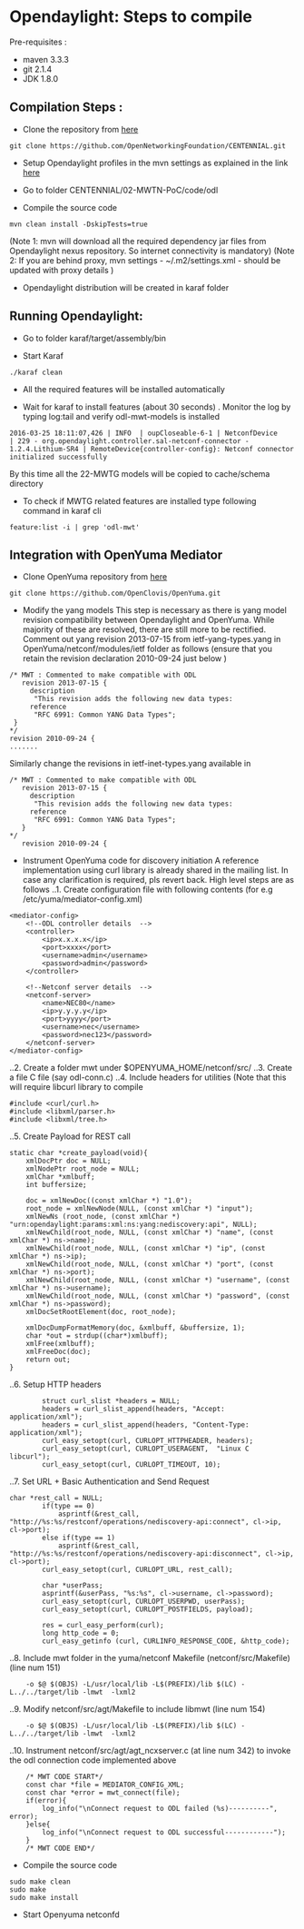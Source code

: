 Opendaylight: Steps to compile 
==============================

Pre-requisites : 
* maven 3.3.3
* git 2.1.4
* JDK 1.8.0

Compilation Steps :
-------------------

* Clone the repository from [here](https://github.com/OpenNetworkingFoundation/CENTENNIAL.git)
~~~~~~~
git clone https://github.com/OpenNetworkingFoundation/CENTENNIAL.git
~~~~~~~

* Setup Opendaylight profiles in the mvn settings as explained in the link [here](https://wiki.opendaylight.org/view/GettingStarted:Development_Environment_Setup)

* Go to folder CENTENNIAL/02-MWTN-PoC/code/odl

* Compile the source code 
~~~~~
mvn clean install -DskipTests=true
~~~~~

(Note 1: mvn will download all the required dependency jar files from Opendaylight nexus repository. So internet connectivity is mandatory)
(Note 2: If you are behind proxy, mvn settings - ~/.m2/settings.xml - should be updated with proxy details ) 

* Opendaylight distribution will be created in karaf folder 


Running Opendaylight: 
---------------------

* Go to folder karaf/target/assembly/bin

* Start Karaf 
~~~~~~
./karaf clean 
~~~~~~
* All the required features will be installed automatically 

* Wait for karaf to install features (about 30 seconds) . Monitor the log by typing log:tail and verify odl-mwt-models is installed 
~~~~
2016-03-25 18:11:07,426 | INFO  | oupCloseable-6-1 | NetconfDevice                    | 229 - org.opendaylight.controller.sal-netconf-connector - 1.2.4.Lithium-SR4 | RemoteDevice{controller-config}: Netconf connector initialized successfully
~~~~

By this time all the 22-MWTG models will be copied to cache/schema directory 

* To check if MWTG related features are installed type following command in karaf cli
~~~~~~
feature:list -i | grep 'odl-mwt'
~~~~~~

Integration with OpenYuma Mediator
----------------------------------
* Clone OpenYuma repository from [here](https://github.com/OpenClovis/OpenYuma.git)
~~~~~~
git clone https://github.com/OpenClovis/OpenYuma.git
~~~~~~
* Modify the yang models 
This step is necessary as there is yang model revision compatibility between Opendaylight and OpenYuma. While majority of these are resolved, there are still more to be rectified. Comment out yang revision 2013-07-15 from ietf-yang-types.yang in OpenYuma/netconf/modules/ietf folder as follows (ensure that you retain the revision declaration 2010-09-24 just below ) 
~~~~~
/* MWT : Commented to make compatible with ODL
   revision 2013-07-15 {
     description
      "This revision adds the following new data types:
     reference
      "RFC 6991: Common YANG Data Types";
 }
*/
revision 2010-09-24 {
.......
~~~~~
Similarly change the revisions in ietf-inet-types.yang available in 
~~~~~
/* MWT : Commented to make compatible with ODL
   revision 2013-07-15 {
     description
      "This revision adds the following new data types:
     reference
      "RFC 6991: Common YANG Data Types";
   }
*/
   revision 2010-09-24 {
~~~~~

* Instrument  OpenYuma code for discovery initiation 
A reference implementation using curl library is already shared in the mailing list. In case any clarification is required, pls revert back. High level steps are as follows 
..1. Create configuration file with following contents (for e.g /etc/yuma/mediator-config.xml)
~~~~~~~~
<mediator-config>
    <!--ODL controller details  -->
    <controller>
        <ip>x.x.x.x</ip>
        <port>xxxx</port>
        <username>admin</username>
        <password>admin</password>
    </controller>

    <!--Netconf server details  -->
    <netconf-server>
        <name>NEC80</name>
        <ip>y.y.y.y</ip>
        <port>yyyy</port>
        <username>nec</username>
        <password>nec123</password>
    </netconf-server>
</mediator-config>
~~~~~~~~
..2. Create a folder mwt under $OPENYUMA_HOME/netconf/src/
..3. Create a file C file (say odl-conn.c)
..4. Include headers for utilities  (Note that this will require libcurl library to compile
~~~~~~
#include <curl/curl.h>
#include <libxml/parser.h>
#include <libxml/tree.h>
~~~~~~
..5. Create Payload for REST call 
~~~~~~
static char *create_payload(void){
    xmlDocPtr doc = NULL;
    xmlNodePtr root_node = NULL;
    xmlChar *xmlbuff;
    int buffersize;

    doc = xmlNewDoc((const xmlChar *) "1.0");
    root_node = xmlNewNode(NULL, (const xmlChar *) "input");
    xmlNewNs (root_node, (const xmlChar *) "urn:opendaylight:params:xml:ns:yang:nediscovery:api", NULL);
    xmlNewChild(root_node, NULL, (const xmlChar *) "name", (const xmlChar *) ns->name);
    xmlNewChild(root_node, NULL, (const xmlChar *) "ip", (const xmlChar *) ns->ip);
    xmlNewChild(root_node, NULL, (const xmlChar *) "port", (const xmlChar *) ns->port);
    xmlNewChild(root_node, NULL, (const xmlChar *) "username", (const xmlChar *) ns->username);
    xmlNewChild(root_node, NULL, (const xmlChar *) "password", (const xmlChar *) ns->password);
    xmlDocSetRootElement(doc, root_node);

    xmlDocDumpFormatMemory(doc, &xmlbuff, &buffersize, 1);
    char *out = strdup((char*)xmlbuff);
    xmlFree(xmlbuff);
    xmlFreeDoc(doc);
    return out;
}
~~~~~~
..6. Setup HTTP headers 
~~~~~~
        struct curl_slist *headers = NULL;
        headers = curl_slist_append(headers, "Accept: application/xml");
        headers = curl_slist_append(headers, "Content-Type: application/xml");
        curl_easy_setopt(curl, CURLOPT_HTTPHEADER, headers);
        curl_easy_setopt(curl, CURLOPT_USERAGENT,  "Linux C  libcurl");
        curl_easy_setopt(curl, CURLOPT_TIMEOUT, 10);
~~~~~~
..7. Set URL + Basic Authentication and Send Request 
~~~~~~
char *rest_call = NULL;
        if(type == 0)
            asprintf(&rest_call, "http://%s:%s/restconf/operations/nediscovery-api:connect", cl->ip, cl->port);
        else if(type == 1)
            asprintf(&rest_call, "http://%s:%s/restconf/operations/nediscovery-api:disconnect", cl->ip, cl->port);
        curl_easy_setopt(curl, CURLOPT_URL, rest_call);

        char *userPass;
        asprintf(&userPass, "%s:%s", cl->username, cl->password);
        curl_easy_setopt(curl, CURLOPT_USERPWD, userPass);
        curl_easy_setopt(curl, CURLOPT_POSTFIELDS, payload);

        res = curl_easy_perform(curl);
        long http_code = 0;
        curl_easy_getinfo (curl, CURLINFO_RESPONSE_CODE, &http_code);
~~~~~~
..8. Include mwt folder in the yuma/netconf Makefile (netconf/src/Makefile) (line num 151) 
~~~~~~
	-o $@ $(OBJS) -L/usr/local/lib -L$(PREFIX)/lib $(LC) -L../../target/lib -lmwt  -lxml2
~~~~~~
..9. Modify netconf/src/agt/Makefile to include libmwt (line num 154) 
~~~~~~
	-o $@ $(OBJS) -L/usr/local/lib -L$(PREFIX)/lib $(LC) -L../../target/lib -lmwt  -lxml2
~~~~~~
..10. Instrument netconf/src/agt/agt_ncxserver.c (at line num 342) to invoke the odl connection code implemented above
~~~~~~
    /* MWT CODE START*/
    const char *file = MEDIATOR_CONFIG_XML;
    const char *error = mwt_connect(file);
    if(error){
        log_info("\nConnect request to ODL failed (%s)----------", error);
    }else{
        log_info("\nConnect request to ODL successful------------");
    }
    /* MWT CODE END*/
~~~~~~

* Compile the source code 
~~~~~~~~
sudo make clean 
sudo make 
sudo make install 
~~~~~~~~
* Start Openyuma netconfd 

